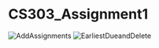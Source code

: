 # CS303_Assignment1

![AddAssignments](https://user-images.githubusercontent.com/90643945/154388874-9b9749db-731d-4751-9f2f-f3f42e67de0a.png)
![EarliestDueandDelete](https://user-images.githubusercontent.com/90643945/154388892-97ed02c9-a910-4cb5-887f-f839686ac2c0.png)
